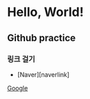 
<h1>Hello, World!</h1>
<h2> Github practice </h2>
 <h3> 링크 걸기</h3>
 
 <ul>
 <li>[Naver][naverlink]</li>
 </ul>


[Google][googlelink]

[googlelink]: https://google.com "Go google"
